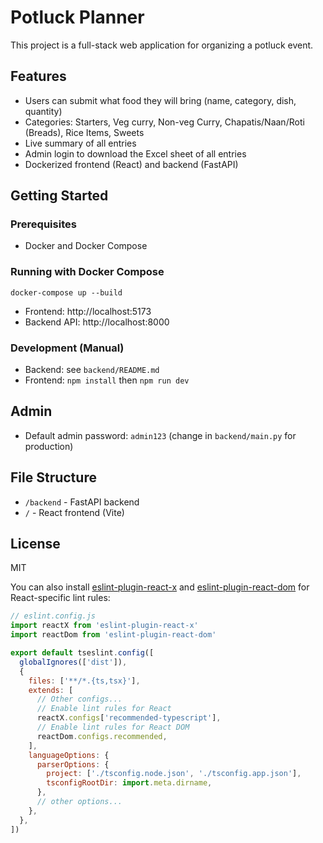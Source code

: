 # Potluck Planner

This project is a full-stack web application for organizing a potluck event.

## Features
- Users can submit what food they will bring (name, category, dish, quantity)
- Categories: Starters, Veg curry, Non-veg Curry, Chapatis/Naan/Roti (Breads), Rice Items, Sweets
- Live summary of all entries
- Admin login to download the Excel sheet of all entries
- Dockerized frontend (React) and backend (FastAPI)

## Getting Started

### Prerequisites
- Docker and Docker Compose

### Running with Docker Compose
```
docker-compose up --build
```
- Frontend: http://localhost:5173
- Backend API: http://localhost:8000

### Development (Manual)
- Backend: see `backend/README.md`
- Frontend: `npm install` then `npm run dev`

## Admin
- Default admin password: `admin123` (change in `backend/main.py` for production)

## File Structure
- `/backend` - FastAPI backend
- `/` - React frontend (Vite)

## License
MIT

You can also install [eslint-plugin-react-x](https://github.com/Rel1cx/eslint-react/tree/main/packages/plugins/eslint-plugin-react-x) and [eslint-plugin-react-dom](https://github.com/Rel1cx/eslint-react/tree/main/packages/plugins/eslint-plugin-react-dom) for React-specific lint rules:

```js
// eslint.config.js
import reactX from 'eslint-plugin-react-x'
import reactDom from 'eslint-plugin-react-dom'

export default tseslint.config([
  globalIgnores(['dist']),
  {
    files: ['**/*.{ts,tsx}'],
    extends: [
      // Other configs...
      // Enable lint rules for React
      reactX.configs['recommended-typescript'],
      // Enable lint rules for React DOM
      reactDom.configs.recommended,
    ],
    languageOptions: {
      parserOptions: {
        project: ['./tsconfig.node.json', './tsconfig.app.json'],
        tsconfigRootDir: import.meta.dirname,
      },
      // other options...
    },
  },
])
```
